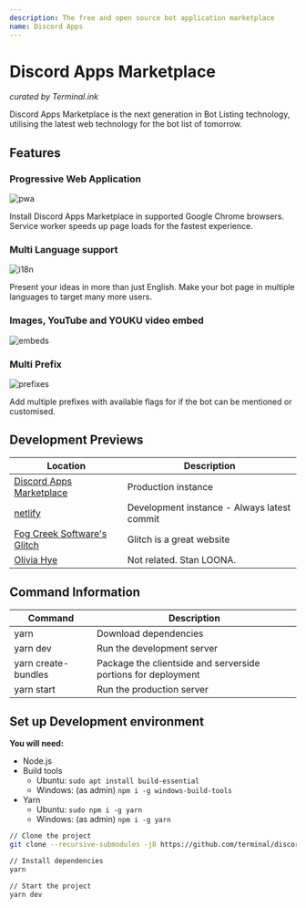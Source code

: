 ```yaml
---
description: The free and open source bot application marketplace
name: Discord Apps
---
```


# Discord Apps Marketplace
_curated by Terminal.ink_

Discord Apps Marketplace is the next generation in Bot Listing technology,
utilising the latest web technology for the bot list of tomorrow.

## Features
### Progressive Web Application
![pwa](.github/pwa.png)

Install Discord Apps Marketplace in supported Google Chrome browsers.
Service worker speeds up page loads for the fastest experience.

### Multi Language support
![i18n](.github/languages.gif)

Present your ideas in more than just English.
Make your bot page in multiple languages to target many more users.

### Images, YouTube and YOUKU video embed
![embeds](.github/embeds.gif)


### Multi Prefix
![prefixes](.github/prefixes.png)

Add multiple prefixes with available flags for if the bot can be mentioned or customised.

## Development Previews
Location                                                          | Description
----------------------------------------------------------------- | -----------------
[Discord Apps Marketplace](https://discordapps.dev/)              | Production instance
[netlify](https://twink.netlify.com/)                             | Development instance - Always latest commit
[Fog Creek Software's Glitch](https://discordapps-dev.glitch.me/) | Glitch is a great website
[Olivia Hye](https://www.youtube.com/watch?v=UkY8HvgvBJ8)         | Not related. Stan LOONA.

## Command Information
Command             | Description
------------------- | ---------------
yarn                | Download dependencies
yarn dev            | Run the development server
yarn create-bundles | Package the clientside and serverside portions for deployment
yarn start          | Run the production server

## Set up Development environment
**You will need:**
- Node.js
- Build tools
  - Ubuntu: `sudo apt install build-essential`
  - Windows: (as admin) `npm i -g windows-build-tools`
- Yarn
  - Ubuntu: `sudo npm i -g yarn`
  - Windows: (as admin) `npm i -g yarn`

```bash
// Clone the project
git clone --recursive-submodules -j8 https://github.com/terminal/discordapps.dev.git

// Install dependencies
yarn

// Start the project
yarn dev
```

<!--
## Sponsors
This project is funded by people who keep the open source community alive.
-->

<!-- --!

[javascript](javascript:alert(1))

